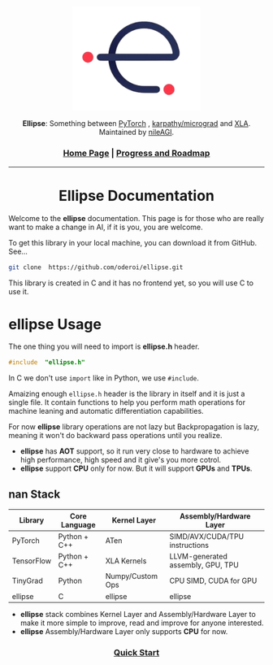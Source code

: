 <div align="center">

<picture>
  <source media="(prefers-color-scheme: light)" srcset="/imgs/ellipse.png">
  <img alt="ellipse logo" src="/imgs/ellipse.png" width="50%" height="50%">
</picture>

**Ellipse**: Something between [PyTorch](https://github.com/pytorch/pytorch) , [karpathy/micrograd](https://github.com/karpathy/micrograd) and [XLA](https://openxla.org/xla). Maintained by [nileAGI](https://www.nileagi.com/).

<h3>

[Home Page](../README.md) | [Progress and Roadmap](../Progress_and_Roadmap.md)

</h3>

</div>

---

<h1 align='center'><b>Ellipse Documentation</b></h1>

Welcome to the **ellipse** documentation. This page is for those who are really want to make a change in AI, if it is you, you are welcome.

To get this library in your local machine, you can download it from GitHub. See...

```bash
git clone  https://github.com/oderoi/ellipse.git
```

This library is created in C and it has no frontend yet, so you will use C to use it.

# ellipse Usage

The one thing you will need to import is **ellipse.h** header.

```C
#include  "ellipse.h"
```
In C we don't use `import` like in Python, we use `#include`.

Amaizing enough `ellipse.h` header is the library in itself and it is just a single file. It contain functions to help you perform math operations for machine leaning and automatic differentiation capabilities.

For now **ellipse** library operations are not lazy but Backpropagation is lazy, meaning it won't do backward pass operations until you realize.

* **ellipse** has **AOT** support, so it run very close to hardware to achieve high performance, high speed and it give's you more cotrol.
* **ellipse** support **CPU** only for now. But it will support **GPUs** and **TPUs**. 

## **nan** Stack

|Library |Core Language|Kernel Layer|	Assembly/Hardware Layer|
|--------|-------------|------------|-----------------------|
|PyTorch|Python + C++|	ATen|	SIMD/AVX/CUDA/TPU instructions|
|TensorFlow|	Python + C++|	XLA Kernels|	LLVM-generated assembly, GPU, TPU|
TinyGrad|	Python|	Numpy/Custom Ops|	CPU SIMD, CUDA for GPU|
|ellipse   | C         |  ellipse   | ellipse  |

* **ellipse** stack combines Kernel Layer and Assembly/Hardware Layer to make it more simple to improve, read and improve for anyone interested.
* **ellipse** Assembly/Hardware Layer only supports **CPU** for now.

<h3 align="center">

[Quick Start](./quick_start.md)

</h3>
